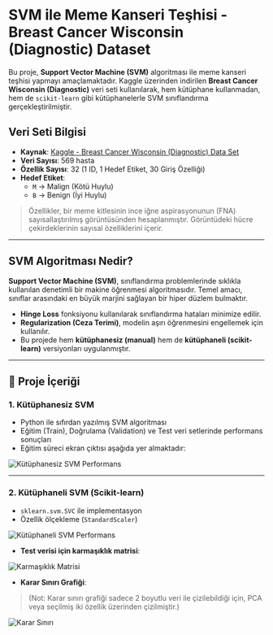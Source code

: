 # SVM ile Meme Kanseri Teşhisi - Breast Cancer Wisconsin (Diagnostic) Dataset

Bu proje, **Support Vector Machine (SVM)** algoritması ile meme kanseri teşhisi yapmayı amaçlamaktadır. Kaggle üzerinden indirilen **Breast Cancer Wisconsin (Diagnostic)** veri seti kullanılarak, hem kütüphane kullanmadan, hem de `scikit-learn` gibi kütüphanelerle SVM sınıflandırma gerçekleştirilmiştir.

## Veri Seti Bilgisi

- **Kaynak**: [Kaggle - Breast Cancer Wisconsin (Diagnostic) Data Set](https://www.kaggle.com/datasets/uciml/breast-cancer-wisconsin-data)
- **Veri Sayısı**: 569 hasta
- **Özellik Sayısı**: 32 (1 ID, 1 Hedef Etiket, 30 Giriş Özelliği)
- **Hedef Etiket**: 
  - `M` → Malign (Kötü Huylu)
  - `B` → Benign (İyi Huylu)

> Özellikler, bir meme kitlesinin ince iğne aspirasyonunun (FNA) sayısallaştırılmış görüntüsünden hesaplanmıştır. Görüntüdeki hücre çekirdeklerinin sayısal özelliklerini içerir.

---

## SVM Algoritması Nedir?

**Support Vector Machine (SVM)**, sınıflandırma problemlerinde sıklıkla kullanılan denetimli bir makine öğrenmesi algoritmasıdır. Temel amacı, sınıflar arasındaki en büyük marjini sağlayan bir hiper düzlem bulmaktır.

- **Hinge Loss** fonksiyonu kullanılarak sınıflandırma hataları minimize edilir.
- **Regularization (Ceza Terimi)**, modelin aşırı öğrenmesini engellemek için kullanılır.
- Bu projede hem **kütüphanesiz (manual)** hem de **kütüphaneli (scikit-learn)** versiyonları uygulanmıştır.

---

## 🧪 Proje İçeriği

### 1. Kütüphanesiz SVM
- Python ile sıfırdan yazılmış SVM algoritması
- Eğitim (Train), Doğrulama (Validation) ve Test veri setlerinde performans sonuçları
- Eğitim süreci ekran çıktısı aşağıda yer almaktadır:

![Kütüphanesiz SVM Performans](images/svm_scratch_results.jpeg)

---

### 2. Kütüphaneli SVM (Scikit-learn)
- `sklearn.svm.SVC` ile implementasyon
- Özellik ölçekleme (`StandardScaler`)

![Kütüphaneli SVM Performans](images/svm_sklearn_results.jpeg)

- **Test verisi için karmaşıklık matrisi**:

![Karmaşıklık Matrisi](images/confusion_matrix.jpeg)

- **Karar Sınırı Grafiği**:

> (Not: Karar sınırı grafiği sadece 2 boyutlu veri ile çizilebildiği için, PCA veya seçilmiş iki özellik üzerinden çizilmiştir.)

![Karar Sınırı](images/decision_boundary_pca.png)


